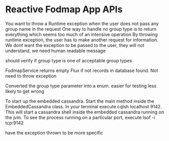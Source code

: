 <h1>Reactive Fodmap App APIs</h1>


You want to throw a Runtime exception when the user does not pass any group name in the request
One way to handle no group type is to return everything which seems too much of an intensive operation
By throwing runtime exception, the user has to make another request for information. We dont want the exception
to be passed to the user, they will not understand, we need human readable message

should verify if group type is one of acceptable group types


FodmapService returns empty Flux if not records in database found. Not need to throw exception

Converted the group type parameter into a enum. easier for testing less likely to get wrong


To start up the embedded cassandra. Start the main method inside the EmbeddedCassandra class. In your terminal execute
cqlsh localhost 9142. This will start a cassandra shell inside the embedded cassandra running on the jvm. To see the process
running on a particular port, execute lsof -i tcp:9142


have the exception thrown to be more specific